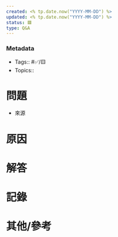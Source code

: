 ```yaml
---
created: <% tp.date.now("YYYY-MM-DD") %>
updated: <% tp.date.now("YYYY-MM-DD") %>
status: 🟥
type: Q&A
---
```


### Metadata
- Tags:: #✅/🟨
- Topics:: 



# 問題
- 來源

# 原因

# 解答


# 記錄

# 其他/參考